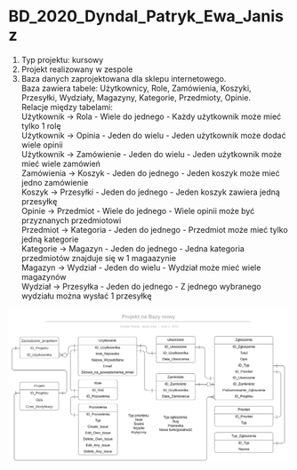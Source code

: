 # BD_2020_Dyndal_Patryk_Ewa_Janisz

1. Typ projektu: kursowy<br/>
2. Projekt realizowany w zespole<br/>
3. Baza danych zaprojektowana dla sklepu internetowego. <br/>
Baza zawiera tabele: Użytkownicy, Role, Zamówienia, Koszyki, Przesyłki, Wydziały, Magazyny, Kategorie, Przedmioty, Opinie.<br/>
Relacje między tabelami: <br/>
Użytkownik -> Rola - Wiele do jednego - Każdy użytkownik może mieć tylko 1 rolę <br/>
Użytkownik -> Opinia - Jeden do wielu - Jeden użytkownik może dodać wiele opinii <br/>
Użytkownik -> Zamówienie - Jeden do wielu - Jeden użytkownik może mieć wiele zamówień <br/>
Zamówienia -> Koszyk - Jeden do jednego - Jeden koszyk może mieć jedno zamówienie <br/>
Koszyk -> Przesyłki - Jeden do jednego - Jeden koszyk zawiera jedną przesyłkę <br/>
Opinie -> Przedmiot - Wiele do jednego - Wiele opinii może być przyznanych przedmiotowi <br/>
Przedmiot -> Kategoria - Jeden do jednego - Przedmiot może mieć tylko jedną kategorie <br/>
Kategorie -> Magazyn - Jeden do jednego - Jedna kategoria przedmiotów znajduje się w 1 magaazynie <br/>
Magazyn -> Wydział - Jeden do wielu - Wydział może mieć wiele magazynów <br/>
Wydział -> Przesyłka - Jeden do jednego - Z jednego wybranego wydziału można wysłać 1 przesyłkę <br/>

![ERD Diagram](./docs/Diagram_ERD.svg)
